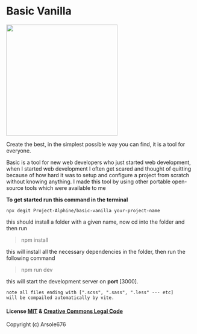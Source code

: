 # Basic Vanilla 

<img align="middle" src="https://github.com/Project-Alphine/basic-vanilla/blob/main/utils/main-img.png" height="295px">


Create the best, in the simplest possible way you can find, it is a tool for everyone.

Basic is a tool for new web developers who just started web development, when I started web development I often get scared and thought of quitting because of how hard it was to setup and configure a project from scratch without knowing anything. I made this tool by using other portable open-source tools which were available to me

**To get started run this command in the terminal**

    npx degit Project-Alphine/basic-vanilla your-project-name
this should install a folder with a given name, now cd into the folder and then run
> npm install

 this will install all the necessary dependencies in the folder, then run the following command
 
>npm run dev

this will start the development server on  **port**  [3000].

    note all files ending with [".scss", ".sass", ".less" --- etc]
    will be compailed automatically by vite.


#### License [MIT](https://opensource.org/licenses/MIT) & [Creative Commons Legal Code](https://creativecommons.org/publicdomain/zero/1.0/)
Copyright (c) Arsole676
